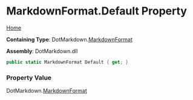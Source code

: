 <a name="_top"></a>

# MarkdownFormat\.Default Property

[Home](../../../README.md#_top)

**Containing Type**: DotMarkdown\.[MarkdownFormat](../README.md#_top)

**Assembly**: DotMarkdown\.dll

```csharp
public static MarkdownFormat Default { get; }
```

### Property Value

DotMarkdown\.[MarkdownFormat](../README.md#_top)

